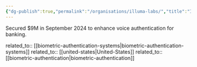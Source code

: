 ```yaml
---
{"dg-publish":true,"permalink":"/organisations/illuma-labs/","title":"Illuma Labs"}
---
```



Secured $9M in September 2024 to enhance voice authentication for banking.

related_to:: [[biometric-authentication-systems\|biometric-authentication-systems]]
related_to:: [[united-states\|United-States]]
related_to:: [[biometric-authentication\|biometric-authentication]]
